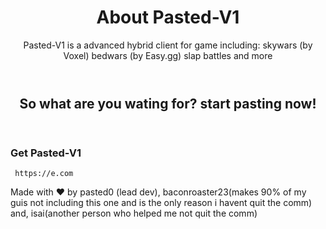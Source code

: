 <!DOCTYPE html>
<html lang="en">
<head>
    <meta charset="UTF-8">
    <meta name="viewport" content="width=device-width, initial-scale=1.0">
    <title> PastedV1 </title>
    <link rel="stylesheet" href="styles.css">
</head>
<body>
    <header>
        <h1> About Pasted-V1 </h1>
        <p> Pasted-V1 is a advanced hybrid client for game including: skywars (by Voxel) bedwars (by Easy.gg) slap battles and more</p>
    </header>

<header>
<h2>So what are you wating for? start pasting now!</h2>
</header>
    <footer>
    <h3> Get Pasted-V1 </h3>
    <code> https://e.com </code>
    </footer>
    <footer>
        <p>Made with ❤️ by pasted0 (lead dev), baconroaster23(makes 90% of my guis not including this one and is the only reason i havent quit the comm) and, isai(another person who helped me not quit the comm)</p>
    </footer>
    
</body>
</html>
